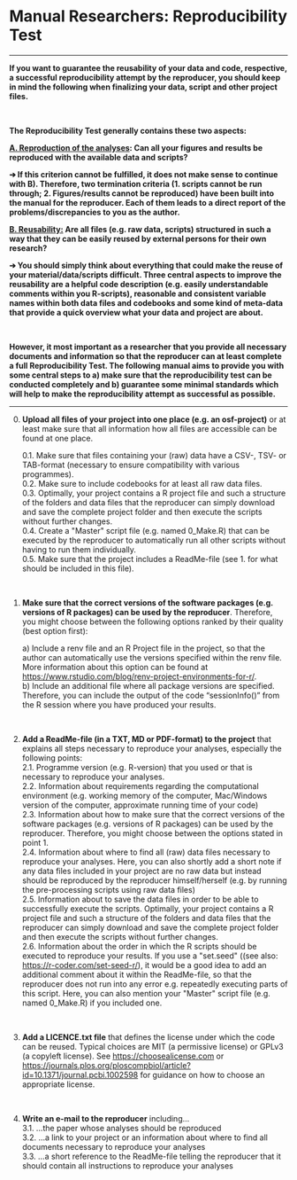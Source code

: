 # Manual Researchers: Reproducibility Test

------

**If you want to guarantee the reusability of your data and code, respective, a successful reproducibility attempt by the reproducer, you should keep in mind the following when finalizing your data, script and other project files.**  

<br>

**The Reproducibility Test generally contains these two aspects:**

  **<u>A. Reproduction of the analyses</u>: Can all your figures and results be reproduced with the available data and scripts?**

  **➔ If this criterion cannot be fulfilled, it does not make sense to continue with B). Therefore, two termination criteria (1. scripts cannot be run through; 2. Figures/results cannot be reproduced) have been built into the manual for the reproducer. Each of them leads to a direct report of the problems/discrepancies to you as the author.**

  **<u>B. Reusability:</u> Are all files (e.g. raw data, scripts) structured in such a way that they can be easily reused by external persons for their own research?**

  **➔ You should simply think about everything that could make the reuse of your material/data/scripts difficult. Three central aspects to improve the reusability are a helpful code description (e.g. easily understandable comments within you R-scripts), reasonable and consistent variable names within both data files and codebooks and some kind of meta-data that provide a quick overview what your data and project are about.**

<br>

**However, it most important as a researcher that you provide all necessary documents and information so that the reproducer can at least complete a full Reproducibility Test. The following manual aims to provide you with some central steps to a) make sure that the reproducibility test can be conducted completely and b) guarantee some minimal standards which will help to make the reproducibility attempt as successful as possible.**

------------------------------------------------------------------------

0. **Upload all files of your project into one place (e.g. an osf-project)** or at least make sure that all information how all files are accessible can be found at one place.

   0.1. Make sure that files containing your (raw) data have a CSV-, TSV- or TAB-format (necessary to ensure compatibility with various programmes).  
   0.2. Make sure to include codebooks for at least all raw data files.  
   0.3. Optimally, your project contains a R project file and such a structure of the folders and data files that the reproducer can simply download and save the complete project folder and then execute the scripts without further changes.  
   0.4. Create a "Master" script file (e.g. named 0_Make.R) that can be executed by the reproducer to automatically run all other scripts without having to run them individually.  
   0.5. Make sure that the project includes a ReadMe-file (see 1. for what should be included in this file).  

   <br>

1. **Make sure that the correct versions of the software packages (e.g. versions of R packages) can be used by the reproducer**. Therefore, you might choose between the following options ranked by their quality (best option first):

    a) Include a renv file and an R Project file in the project, so that the author can automatically use the versions specified within the renv file. More information about this option can be found at https://www.rstudio.com/blog/renv-project-environments-for-r/.  
    b) Include an additional file where all package versions are specified. Therefore, you can include the output of the code “sessionInfo()” from the R session where you have produced your results.  

  <br>

2. **Add a ReadMe-file (in a TXT, MD or PDF-format) to the project** that explains all steps necessary to reproduce your analyses, especially the following points:  
  2.1. Programme version (e.g. R-version) that you used or that is necessary to reproduce your analyses.  
  2.2. Information about requirements regarding the computational environment (e.g. working memory of the computer, Mac/Windows version of the computer, approximate running time of your code)  
  2.3. Information about how to make sure that the correct versions of the software packages (e.g. versions of R packages) can be used by the reproducer. Therefore, you might choose between the options stated in point 1.  
  2.4. Information about where to find all (raw) data files necessary to reproduce your analyses. Here, you can also shortly add a short note if any data files included in your project are no raw data but instead should be reproduced by the reproducer himself/herself (e.g. by running the pre-processing scripts using raw data files)  
  2.5. Information about to save the data files in order to be able to successfully execute the scripts. Optimally, your project contains a R project file and such a structure of the folders and data files that the reproducer can simply download and save the complete project folder and then execute the scripts without further changes.  
  2.6. Information about the order in which the R scripts should be executed to reproduce your results. If you use a "set.seed" ((see also: https://r-coder.com/set-seed-r/), it would be a good idea to add an additional comment about it within the ReadMe-file, so that the reproducer does not run into any error e.g. repeatedly executing parts of this script. Here, you can also mention your "Master" script file (e.g. named 0_Make.R) if you included one.  

  <br>

3. **Add a LICENCE.txt file** that defines the license under which the code can be reused. Typical choices are MIT (a permissive license) or GPLv3 (a copyleft license). See https://choosealicense.com or https://journals.plos.org/ploscompbiol/article?id=10.1371/journal.pcbi.1002598 for guidance on how to choose an appropriate license.  

  <br>

4. **Write an e-mail to the reproducer** including…  
  3.1. …the paper whose analyses should be reproduced  
  3.2. …a link to your project or an information about where to find all documents necessary to reproduce your analyses  
  3.3. …a short reference to the ReadMe-file telling the reproducer that it should contain all instructions to reproduce your analyses
